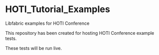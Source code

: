 # HOTI_Tutorial_Examples
Libfabric examples for HOTI Conference

This repository has been created for hosting HOTI Conference example tests.

These tests will be run live.
